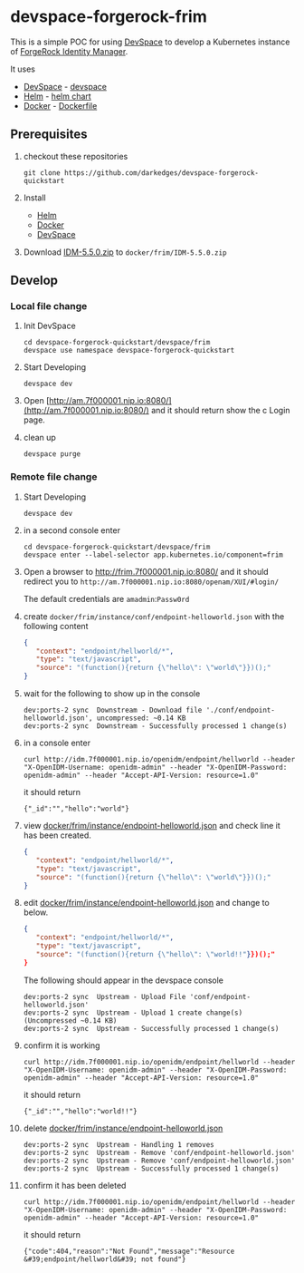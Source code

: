 # devspace-forgerock-frim

This is a simple POC for using [DevSpace](https://devspace.sh) to develop a Kubernetes instance of [ForgeRock Identity Manager](https://www.forgerock.com/platform/identity-management).

It uses

- [DevSpace](https://devspace.sh/) - [devspace](devspace)
- [Helm](https://helm.sh/) - [helm chart](helm)
- [Docker](https://www.docker.com/) - [Dockerfile](docker/Dockerfile)

## Prerequisites

1. checkout these repositories

   ```console
   git clone https://github.com/darkedges/devspace-forgerock-quickstart
   ```

1. Install

   - [Helm](https://helm.sh/docs/intro/install/)
   - [Docker](https://docs.docker.com/get-docker/)
   - [DevSpace](https://devspace.sh/cli/docs/getting-started/installation)

1. Download [IDM-5.5.0.zip](https://backstage.forgerock.com/downloads/get/familyId:am/productId:idm/minorVersion:7.2/version:5.5.0/releaseType:full/distribution:zip) to `docker/frim/IDM-5.5.0.zip`

## Develop

### Local file change

1. Init DevSpace

   ```console
   cd devspace-forgerock-quickstart/devspace/frim
   devspace use namespace devspace-forgerock-quickstart
   ```

1. Start Developing

   ```console
   devspace dev
   ```

1. Open [http://am.7f000001.nip.io:8080/](http://am.7f000001.nip.io:8080/) and it should return show the c Login page.

1. clean up

   ```console
   devspace purge
   ```

### Remote file change

1. Start Developing

   ```console
   devspace dev
   ```

1. in a second console enter

   ```console
   cd devspace-forgerock-quickstart/devspace/frim
   devspace enter --label-selector app.kubernetes.io/component=frim
   ```

1. Open a browser to <http://frim.7f000001.nip.io:8080/> and it should redirect you to `http://am.7f000001.nip.io:8080/openam/XUI/#login/`

   The default credentials are `amadmin`:`Passw0rd`

1. create `docker/frim/instance/conf/endpoint-helloworld.json` with the following content

   ```json
   {
      "context": "endpoint/hellworld/*",
      "type": "text/javascript",
      "source": "(function(){return {\"hello\": \"world\"}})();"
   }
   ```

1. wait for the following to show up in the console

   ```console
   dev:ports-2 sync  Downstream - Download file './conf/endpoint-helloworld.json', uncompressed: ~0.14 KB
   dev:ports-2 sync  Downstream - Successfully processed 1 change(s)
   ```

1. in a console enter

   ```console
   curl http://idm.7f000001.nip.io/openidm/endpoint/hellworld --header "X-OpenIDM-Username: openidm-admin" --header "X-OpenIDM-Password: openidm-admin" --header "Accept-API-Version: resource=1.0" 
   ```

   it should return

   ```console
   {"_id":"","hello":"world"}
   ```

1. view [docker/frim/instance/endpoint-helloworld.json](../../docker/frim/instance/endpoint-helloworld.json) and check line it has been created.

   ```json
   {
      "context": "endpoint/hellworld/*",
      "type": "text/javascript",
      "source": "(function(){return {\"hello\": \"world\"}})();"
   }
   ```

1. edit [docker/frim/instance/endpoint-helloworld.json](../../docker/frim/instance/endpoint-helloworld.json) and change to below.

   ```json
   {
      "context": "endpoint/hellworld/*",
      "type": "text/javascript",
      "source": "(function(){return {\"hello\": \"world!!"}})();"
   }
   ```

   The following should appear in the devspace console

   ```console
   dev:ports-2 sync  Upstream - Upload File 'conf/endpoint-helloworld.json'
   dev:ports-2 sync  Upstream - Upload 1 create change(s) (Uncompressed ~0.14 KB)
   dev:ports-2 sync  Upstream - Successfully processed 1 change(s)
   ```

1. confirm it is working

   ```console
   curl http://idm.7f000001.nip.io/openidm/endpoint/hellworld --header "X-OpenIDM-Username: openidm-admin" --header "X-OpenIDM-Password: openidm-admin" --header "Accept-API-Version: resource=1.0" 
   ```

   it should return

   ```console
   {"_id":"","hello":"world!!"}
   ```

1. delete [docker/frim/instance/endpoint-helloworld.json](../../docker/frim/instance/endpoint-helloworld.json)

   ```console
   dev:ports-2 sync  Upstream - Handling 1 removes
   dev:ports-2 sync  Upstream - Remove 'conf/endpoint-helloworld.json'
   dev:ports-2 sync  Upstream - Remove 'conf/endpoint-helloworld.json'
   dev:ports-2 sync  Upstream - Successfully processed 1 change(s)
   ```

1. confirm it has been deleted

   ```console
   curl http://idm.7f000001.nip.io/openidm/endpoint/hellworld --header "X-OpenIDM-Username: openidm-admin" --header "X-OpenIDM-Password: openidm-admin" --header "Accept-API-Version: resource=1.0" 
   ```

   it should return

   ```console
   {"code":404,"reason":"Not Found","message":"Resource &#39;endpoint/hellworld&#39; not found"}
   ```
